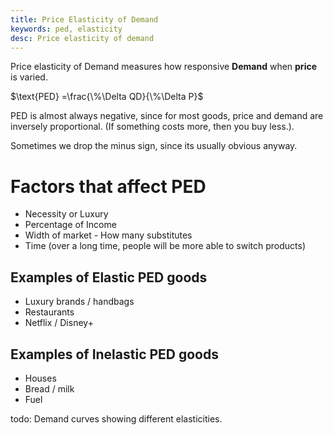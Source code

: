 ```yaml
---
title: Price Elasticity of Demand
keywords: ped, elasticity
desc: Price elasticity of demand
---
```

Price elasticity of Demand measures how responsive **Demand** when **price** is varied.

$\text{PED}  =\frac{\%\Delta QD}{\%\Delta P}$

PED is almost always negative, since for most goods, price and demand are inversely proportional. (If something costs more, then you buy less.).

Sometimes we drop the minus sign, since its usually obvious anyway.

# Factors that affect PED #
- Necessity or Luxury
- Percentage of Income
- Width of market - How many substitutes
- Time (over a long time, people will be more able to switch products)

## Examples of Elastic PED goods ##
- Luxury brands / handbags
- Restaurants
- Netflix / Disney+

## Examples of Inelastic PED goods ##
- Houses
- Bread / milk
- Fuel

todo: Demand curves showing different elasticities.
